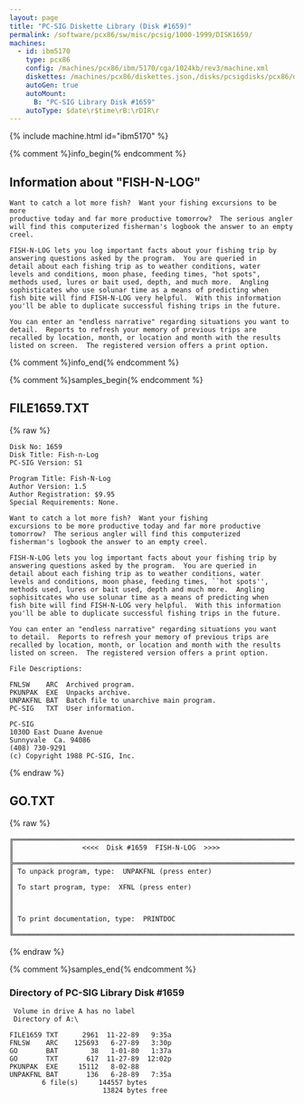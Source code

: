 ```yaml
---
layout: page
title: "PC-SIG Diskette Library (Disk #1659)"
permalink: /software/pcx86/sw/misc/pcsig/1000-1999/DISK1659/
machines:
  - id: ibm5170
    type: pcx86
    config: /machines/pcx86/ibm/5170/cga/1024kb/rev3/machine.xml
    diskettes: /machines/pcx86/diskettes.json,/disks/pcsigdisks/pcx86/diskettes.json
    autoGen: true
    autoMount:
      B: "PC-SIG Library Disk #1659"
    autoType: $date\r$time\rB:\rDIR\r
---
```


{% include machine.html id="ibm5170" %}

{% comment %}info_begin{% endcomment %}

## Information about "FISH-N-LOG"

    Want to catch a lot more fish?  Want your fishing excursions to be more
    productive today and far more productive tomorrow?  The serious angler
    will find this computerized fisherman's logbook the answer to an empty
    creel.
    
    FISH-N-LOG lets you log important facts about your fishing trip by
    answering questions asked by the program.  You are queried in
    detail about each fishing trip as to weather conditions, water
    levels and conditions, moon phase, feeding times, "hot spots",
    methods used, lures or bait used, depth, and much more.  Angling
    sophisticates who use solunar time as a means of predicting when
    fish bite will find FISH-N-LOG very helpful.  With this information
    you'll be able to duplicate successful fishing trips in the future.
    
    You can enter an "endless narrative" regarding situations you want to
    detail.  Reports to refresh your memory of previous trips are
    recalled by location, month, or location and month with the results
    listed on screen.  The registered version offers a print option.
{% comment %}info_end{% endcomment %}

{% comment %}samples_begin{% endcomment %}

## FILE1659.TXT

{% raw %}
```
Disk No: 1659                                                           
Disk Title: Fish-n-Log                                                  
PC-SIG Version: S1                                                      
                                                                        
Program Title: Fish-N-Log                                               
Author Version: 1.5                                                     
Author Registration: $9.95                                              
Special Requirements: None.                                             
                                                                        
Want to catch a lot more fish?  Want your fishing                       
excursions to be more productive today and far more productive          
tomorrow?  The serious angler will find this computerized               
fisherman's logbook the answer to an empty creel.                       
                                                                        
FISH-N-LOG lets you log important facts about your fishing trip by      
answering questions asked by the program.  You are queried in           
detail about each fishing trip as to weather conditions, water          
levels and conditions, moon phase, feeding times, ``hot spots'',        
methods used, lures or bait used, depth and much more.  Angling         
sophisitcates who use solunar time as a means of predicting when        
fish bite will find FISH-N-LOG very helpful.  With this information     
you'll be able to duplicate successful fishing trips in the future.     
                                                                        
You can enter an "endless narrative" regarding situations you want      
to detail.  Reports to refresh your memory of previous trips are        
recalled by location, month, or location and month with the results     
listed on screen.  The registered version offers a print option.        
                                                                        
File Descriptions:                                                      
                                                                        
FNLSW    ARC  Archived program.                                         
PKUNPAK  EXE  Unpacks archive.                                          
UNPAKFNL BAT  Batch file to unarchive main program.                     
PC-SIG   TXT  User information.                                         
                                                                        
PC-SIG                                                                  
1030D East Duane Avenue                                                 
Sunnyvale  Ca. 94086                                                    
(408) 730-9291                                                          
(c) Copyright 1988 PC-SIG, Inc.                                         
```
{% endraw %}

## GO.TXT

{% raw %}
```
╔═════════════════════════════════════════════════════════════════════════╗
║                 <<<<  Disk #1659  FISH-N-LOG  >>>>                      ║
╠═════════════════════════════════════════════════════════════════════════╣
║ To unpack program, type:  UNPAKFNL (press enter)                        ║
║ To start program, type:  XFNL (press enter)                             ║
║                                                                         ║
║ To print documentation, type:  PRINTDOC                                 ║
╚═════════════════════════════════════════════════════════════════════════╝
```
{% endraw %}

{% comment %}samples_end{% endcomment %}

### Directory of PC-SIG Library Disk #1659

     Volume in drive A has no label
     Directory of A:\

    FILE1659 TXT      2961  11-22-89   9:35a
    FNLSW    ARC    125693   6-27-89   3:30p
    GO       BAT        38   1-01-80   1:37a
    GO       TXT       617  11-27-89  12:02p
    PKUNPAK  EXE     15112   8-02-88
    UNPAKFNL BAT       136   6-28-89   7:35a
            6 file(s)     144557 bytes
                           13824 bytes free
